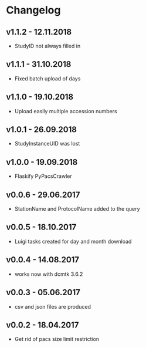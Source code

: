 # Changelog

## v1.1.2 - 12.11.2018
 * StudyID not always filled in

## v1.1.1 - 31.10.2018
 * Fixed batch upload of days

## v1.1.0 - 19.10.2018
 * Upload easily multiple accession numbers

## v1.0.1 - 26.09.2018
 * StudyInstanceUID was lost

## v1.0.0 - 19.09.2018
 * Flaskify PyPacsCrawler

## v0.0.6 - 29.06.2017
 * StationName and ProtocolName added to the query

## v0.0.5 - 18.10.2017
 * Luigi tasks created for day and month download

## v0.0.4 - 14.08.2017
 * works now with dcmtk 3.6.2

## v0.0.3 - 05.06.2017
 * csv and json files are produced

## v0.0.2 - 18.04.2017
 * Get rid of pacs size limit restriction
